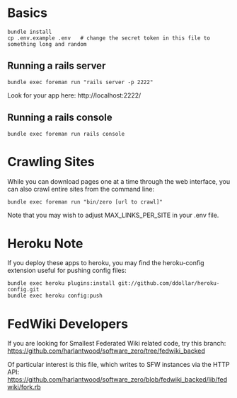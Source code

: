 Basics
======

    bundle install
    cp .env.example .env   # change the secret token in this file to something long and random

Running a rails server
----------------------

    bundle exec foreman run "rails server -p 2222"

Look for your app here: http://localhost:2222/

Running a rails console
-----------------------

    bundle exec foreman run rails console

Crawling Sites
==============

While you can download pages one at a time through the web interface,
you can also crawl entire sites from the command line:

    bundle exec foreman run "bin/zero [url to crawl]"

Note that you may wish to adjust MAX_LINKS_PER_SITE in your .env file.

Heroku Note
===========

If you deploy these apps to heroku, you may find the heroku-config extension useful for pushing config files:

    bundle exec heroku plugins:install git://github.com/ddollar/heroku-config.git
    bundle exec heroku config:push

FedWiki Developers
==================

If you are looking for Smallest Federated Wiki related code, try this branch:
https://github.com/harlantwood/software_zero/tree/fedwiki_backed

Of particular interest is this file, which writes to SFW instances via the HTTP API:
https://github.com/harlantwood/software_zero/blob/fedwiki_backed/lib/fedwiki/fork.rb
